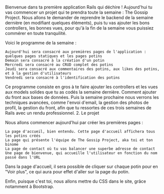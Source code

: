 

Bienvenue dans ta première application Rails qui déchire ! Aujourd'hui tu vas commencer un projet qui te prendra toute la semaine : The Gossip Project. Nous allons te demander de reprendre le backend de la semaine dernière (en modifiant quelques éléments), puis tu vas ajouter les bons controllers, les bonnes vues, pour qu'à la fin de la semaine vous puissiez commérer en toute tranquilité.

Voici le programme de la semaine :

    Aujourd'hui sera consacré aux premières pages de l'application : quelques pages statiques et les pages potins
    Demain sera consacré à la création d'un potin
    Mercredi sera consacré au CRUD complet des potins
    Jeudi sera consacré aux commentaires des potins, aux likes des potins, et à la gestion d'utilisateurs
    Vendredi sera consacré à l'identification des potins

Ce programme consiste en gros à te faire ajouter les controllers et les vues aux models solides que tu as codés la semaine dernière. Comment ajouter du front aux bases de données. Puis la semaine prochaine nous verrons les techniques avancées, comme l'envoi d'email, la gestion des photos de profil, la gestion du front, afin que tu ressortes de ces trois semaines de Rails avec un rendu professionnel.
2. Le projet

Nous allons commencer aujourd'hui par créer les premières pages :

    La page d'accueil, bien entendu. Cette page d'accueil affichera tous les potins créés
    La page qui présente l'équipe de The Gossip Project, aka toi et ton binome
    La page de contact où tu vas balancer une superbe adresse de contact
    Une page de bienvenue, qui accueille l'utilisateur en fonction du nom passé dans l'URL

Dans la page d'accueil, il sera possible de cliquer sur chaque potin pour en "Voir plus", ce qui aura pour effet d'aller sur la page du potin.

Enfin, puisque c'est toi, nous allons mettre du CSS dans le site, grâce notamment à Bootstrap.
